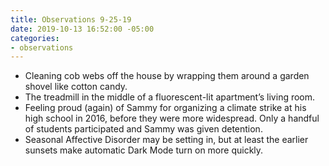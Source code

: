 ```yaml
---
title: Observations 9-25-19
date: 2019-10-13 16:52:00 -05:00
categories:
- observations
---
```


- Cleaning cob webs off the house by wrapping them around a garden shovel like cotton candy.
- The treadmill in the middle of a fluorescent-lit apartment’s living room.
- Feeling proud (again) of Sammy for organizing a climate strike at his high school in 2016, before they were more widespread. Only a handful of students participated and Sammy was given detention.
- Seasonal Affective Disorder may be setting in, but at least the earlier sunsets make automatic Dark Mode turn on more quickly.